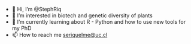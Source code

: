 - 👋 Hi, I’m @StephRiq
- 👀 I’m interested in biotech and genetic diversity of plants
- 🌱 I’m currently learning about R - Python and how to use new tools for my PhD
- 📫 How to reach me seriquelme@uc.cl

<!---
StephRiq/StephRiq is a ✨ special ✨ repository because its `README.md` (this file) appears on your GitHub profile.
You can click the Preview link to take a look at your changes.
--->

